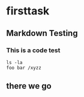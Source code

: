 # firsttask

## Markdown Testing

### This is a code test

    ls -la
    foo bar /xyzz
   
## there we go
